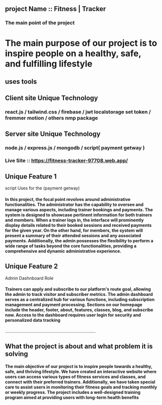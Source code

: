 ## project Name ::  Fitness | Tracker

### The main point of the project
# The main purpose of our project is to inspire people on a healthy, safe, and fulfilling lifestyle

## uses tools 

## Client site Unique Technology

### react.js /  tailwind.css / firebase  / jwt localstorage set token / fremmer motion / others nmp package 
 
>>>>>>>>>>>>>>>>>>>>>>>>>>>>>>>>>>>>>>
## Server site Unique Technology
### node.js /  express.js / mongodb / script( payment getway )


### Live Site ::  https://fitness-tracker-97708.web.app/

## Unique Feature 1
 script Uses for the (payment getway)
#### In this project, the focal point revolves around administrative functionalities. The administrator has the capability to oversee and manage various aspects, including trainer bookings and payments. The system is designed to showcase pertinent information for both trainers and members. When a trainer logs in, the interface will prominently display details related to their booked sessions and received payments for the given year. On the other hand, for members, the system will present a summary of their attended sessions and any associated payments. Additionally, the admin possesses the flexibility to perform a wide range of tasks beyond the core functionalities, providing a comprehensive and dynamic administrative experience.

## Unique Feature 2
Admin Dashnboard Role
#### Trainers can apply and subscribe to our platform's route goal, allowing the admin to track visitor and subscriber metrics. The admin dashboard serves as a centralized hub for various functions, including subscription management and payment processing. Sections on our homepage include the header, footer, about, features, classes, blog, and subscribe now. Access to the dashboard requires user login for security and personalized data tracking


..........................................................................
##  What the project is about and what problem it is solving
#### The main objective of our project is to inspire people towards a healthy, safe, and thriving lifestyle. We have created an interactive website where users can access various types of fitness services and classes, and connect with their preferred trainers. Additionally, we have taken special care to assist users in monitoring their fitness goals and tracking monthly or weekly progress. The project includes a well-designed training program aimed at providing users with long-term health benefits
